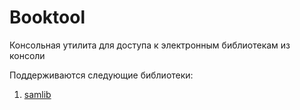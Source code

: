 # Booktool
Консольная утилита для доступа к электронным библиотекам из консоли

Поддерживаются следующие библиотеки:
1) [samlib](http://samlib.ru)
